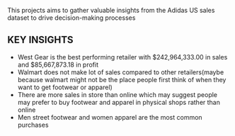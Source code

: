 This projects aims to gather valuable insights from the Adidas US sales dataset to drive decision-making processes
## KEY INSIGHTS
* West Gear is the best performing retailer with  $242,964,333.00 in sales and $85,667,873.18 in profit
* Walmart does not make lot of sales compared to other retailers(maybe because walmart might not be the place people first think of when they want to get footwear or apparel)
* There are more sales in store than online which may suggest people may prefer to buy footwear and apparel in physical shops rather than online
* Men street footwear and women apparel are the most common purchases



